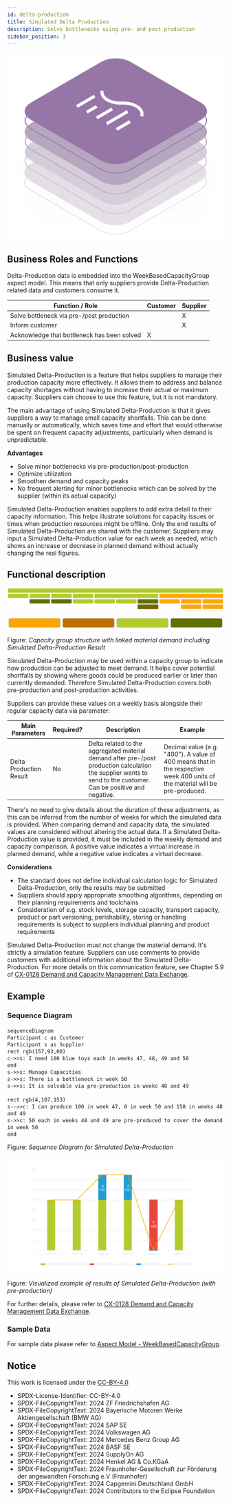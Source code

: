 ```yaml
---
id: delta-production
title: Simulated Delta Production
description: Solve bottlenecks using pre- and post production
sidebar_position: 3
---
```


![DCM kit banner](/img/kit-icons/dcm-kit-icon.svg)

## Business Roles and Functions

Delta-Production data is embedded into the WeekBasedCapacityGroup aspect model. This means that only suppliers provide Delta-Production related data and customers consume it.

|Function / Role|Customer|Supplier|
|-|-|-|
|Solve bottleneck via pre-/post production||X|
|Inform customer||X|
|Acknowledge that bottleneck has been solved|X||

## Business value

Simulated Delta-Production is a feature that helps suppliers to manage their production capacity more effectively. It allows them to address and balance capacity shortages without having to increase their actual or maximum capacity. Suppliers can choose to use this feature, but it is not mandatory. 

The main advantage of using Simulated Delta-Production is that it gives suppliers a way to manage small capacity shortfalls. This can be done manually or automatically, which saves time and effort that would otherwise be spent on frequent capacity adjustments, particularly when demand is unpredictable.

**Advantages**

- Solve minor bottlenecks via pre-production/post-production
- Optimize utilization
- Smoothen demand and capacity peaks
- No frequent alerting for minor bottlenecks which can be solved by the supplier (within its actual capacity)

Simulated Delta-Production enables suppliers to add extra detail to their capacity information. This helps illustrate solutions for capacity issues or times when production resources might be offline. Only the end results of Simulated Delta-Production are shared with the customer. Suppliers may input a Simulated Delta-Production value for each week as needed, which shows an increase or decrease in planned demand without actually changing the real figures.

## Functional description

![DCM_DeltaProduction](./resources/business-process_DeltaProduction_functional.svg)

![DCM_DeltaProduction_Legend](./resources/business-process_FunctionalBlockDiagram_Legend.svg)

Figure: *Capacity group structure with linked material demand including Simulated Delta-Production Result*

Simulated Delta-Production may be used within a capacity group to indicate how production can be adjusted to meet demand. It helps cover potential shortfalls by showing where goods could be produced earlier or later than currently demanded. Therefore Simulated Delta-Production covers both pre-production and post-production activities.

Suppliers can provide these values on a weekly basis alongside their regular capacity data via parameter:

| Main Parameters | Required? | Description | Example |
|-|-|-|-|
| Delta Production Result | No | Delta related to the aggregated material demand after pre-/post production calculation the supplier wants to send to the customer. Can be positive and negative.| Decimal value (e.g. "400"). A value of 400 means that in the respective week 400 units of the material will be pre-produced.|

There's no need to give details about the duration of these adjustments, as this can be inferred from the number of weeks for which the simulated data is provided.
When comparing demand and capacity data, the simulated values are considered without altering the actual data. If a Simulated Delta-Production value is provided, it must be included in the weekly demand and capacity comparison. A positive value indicates a virtual increase in planned demand, while a negative value indicates a virtual decrease.

**Considerations**

- The standard does not define individual calculation logic for Simulated Delta-Production, only the results may be submitted
- Suppliers should apply appropriate smoothing algorithms, depending on their planning requirements and toolchains
- Consideration of e.g. stock levels, storage capacity, transport capacity, product or part versioning, perishability, storing or handling requirements is subject to suppliers individual planning and product requirements

Simulated Delta-Production must not change the material demand. It's strictly a simulation feature.
Suppliers can use comments to provide customers with additional information about the Simulated Delta-Production. For more details on this communication feature, see Chapter 5.9 of [CX-0128 Demand and Capacity Management Data Exchange][StandardLibrary].

## Example

### Sequence Diagram

```mermaid
sequenceDiagram
Participant c as Customer
Participant s as Supplier
rect rgb(157,93,00) 
c->>s: I need 100 blue toys each in weeks 47, 48, 49 and 50
end
s->>s: Manage Capacities
s->>s: There is a bottleneck in week 50
s->>s: It is solvable via pre-production in weeks 48 and 49  

rect rgb(4,107,153)
s-->>c: I can produce 100 in week 47, 0 in week 50 and 150 in weeks 48 and 49
s->>c: 50 each in weeks 48 und 49 are pre-produced to cover the demand in week 50
end
```

Figure: *Sequence Diagram for Simulated Delta-Production*

![DCM_DeltaProduction](./resources/business-process_DeltaProduction_example_diagram.svg)

Figure: *Visualized example of results of Simulated Delta-Production (with pre-production)*

For further details, please refer to [CX-0128 Demand and Capacity Management Data Exchange][StandardLibrary].

### Sample Data

For sample data please refer to [Aspect Model - WeekBasedCapacityGroup](../../development-view/model-capacity-group.md).

## Notice

This work is licensed under the [CC-BY-4.0](https://creativecommons.org/licenses/by/4.0/legalcode)

- SPDX-License-Identifier: CC-BY-4.0
- SPDX-FileCopyrightText: 2024 ZF Friedrichshafen AG
- SPDX-FileCopyrightText: 2024 Bayerische Motoren Werke Aktiengesellschaft (BMW AG)
- SPDX-FileCopyrightText: 2024 SAP SE
- SPDX-FileCopyrightText: 2024 Volkswagen AG
- SPDX-FileCopyrightText: 2024 Mercedes Benz Group AG
- SPDX-FileCopyrightText: 2024 BASF SE
- SPDX-FileCopyrightText: 2024 SupplyOn AG
- SPDX-FileCopyrightText: 2024 Henkel AG & Co.KGaA
- SPDX-FileCopyrightText: 2024 Fraunhofer-Gesellschaft zur Förderung der angewandten Forschung e.V (Fraunhofer)
- SPDX-FileCopyrightText: 2024 Capgemini Deutschland GmbH
- SPDX-FileCopyrightText: 2024 Contributors to the Eclipse Foundation

[StandardLibrary]: https://catenax-ev.github.io/docs/next/standards/CX-0128-DemandandCapacityManagementDataExchange

